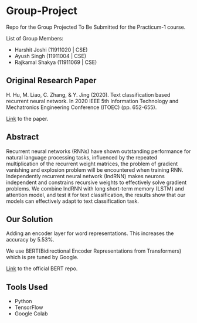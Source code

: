 # Group-Project
Repo for the Group Projected To Be Submitted for the Practicum-1 course.

List of Group Members:
- Harshit Joshi (11911020 | CSE)
- Ayush Singh (11911004 | CSE)
- Rajkamal Shakya (11911069 | CSE)

## Original Research Paper

H. Hu, M. Liao, C. Zhang, & Y. Jing (2020). Text classification based recurrent neural network. In 2020 IEEE 5th Information Technology and Mechatronics Engineering Conference (ITOEC) (pp. 652-655).

[Link](https://ieeexplore.ieee.org/document/9141747) to the paper.

## Abstract

Recurrent neural networks (RNNs) have shown outstanding performance for natural language processing tasks, influenced by the repeated multiplication of the recurrent weight matrices, the problem of gradient vanishing and explosion problem will be encountered when training RNN. Independently recurrent neural network (IndRNN) makes neurons independent and constrains recursive weights to effectively solve gradient problems. We combine IndRNN with long short-term memory (LSTM) and attention model, and test it for text classification, the results show that our models can effectively adapt to text classification task.

## Our Solution
Adding an encoder layer for word representations. This increases the accuracy by 5.53%.

We use BERT(Bidirectional Encoder Representations from Transformers) which is pre tuned by Google.

[Link](https://github.com/google-research/bert) to the official BERT repo.

## Tools Used
- Python
- TensorFlow
- Google Colab
